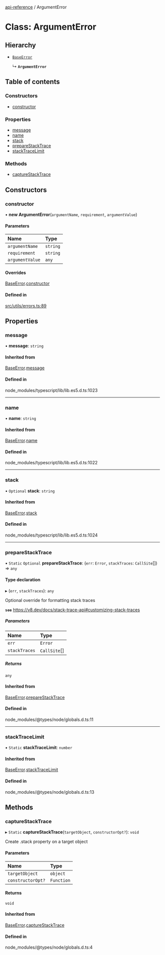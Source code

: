 [api-reference](../README.md) / ArgumentError

# Class: ArgumentError

## Hierarchy

- [`BaseError`](BaseError.md)

  ↳ **`ArgumentError`**

## Table of contents

### Constructors

- [constructor](ArgumentError.md#constructor)

### Properties

- [message](ArgumentError.md#message)
- [name](ArgumentError.md#name)
- [stack](ArgumentError.md#stack)
- [prepareStackTrace](ArgumentError.md#preparestacktrace)
- [stackTraceLimit](ArgumentError.md#stacktracelimit)

### Methods

- [captureStackTrace](ArgumentError.md#capturestacktrace)

## Constructors

### constructor

• **new ArgumentError**(`argumentName`, `requirement`, `argumentValue`)

#### Parameters

| Name | Type |
| :------ | :------ |
| `argumentName` | `string` |
| `requirement` | `string` |
| `argumentValue` | `any` |

#### Overrides

[BaseError](BaseError.md).[constructor](BaseError.md#constructor)

#### Defined in

[src/utils/errors.ts:89](https://github.com/unicorndomaingr/aepp-sdk-js-ts/blob/e06cc9f0/src/utils/errors.ts#L89)

## Properties

### message

• **message**: `string`

#### Inherited from

[BaseError](BaseError.md).[message](BaseError.md#message)

#### Defined in

node_modules/typescript/lib/lib.es5.d.ts:1023

___

### name

• **name**: `string`

#### Inherited from

[BaseError](BaseError.md).[name](BaseError.md#name)

#### Defined in

node_modules/typescript/lib/lib.es5.d.ts:1022

___

### stack

• `Optional` **stack**: `string`

#### Inherited from

[BaseError](BaseError.md).[stack](BaseError.md#stack)

#### Defined in

node_modules/typescript/lib/lib.es5.d.ts:1024

___

### prepareStackTrace

▪ `Static` `Optional` **prepareStackTrace**: (`err`: `Error`, `stackTraces`: `CallSite`[]) => `any`

#### Type declaration

▸ (`err`, `stackTraces`): `any`

Optional override for formatting stack traces

**`see`** https://v8.dev/docs/stack-trace-api#customizing-stack-traces

##### Parameters

| Name | Type |
| :------ | :------ |
| `err` | `Error` |
| `stackTraces` | `CallSite`[] |

##### Returns

`any`

#### Inherited from

[BaseError](BaseError.md).[prepareStackTrace](BaseError.md#preparestacktrace)

#### Defined in

node_modules/@types/node/globals.d.ts:11

___

### stackTraceLimit

▪ `Static` **stackTraceLimit**: `number`

#### Inherited from

[BaseError](BaseError.md).[stackTraceLimit](BaseError.md#stacktracelimit)

#### Defined in

node_modules/@types/node/globals.d.ts:13

## Methods

### captureStackTrace

▸ `Static` **captureStackTrace**(`targetObject`, `constructorOpt?`): `void`

Create .stack property on a target object

#### Parameters

| Name | Type |
| :------ | :------ |
| `targetObject` | `object` |
| `constructorOpt?` | `Function` |

#### Returns

`void`

#### Inherited from

[BaseError](BaseError.md).[captureStackTrace](BaseError.md#capturestacktrace)

#### Defined in

node_modules/@types/node/globals.d.ts:4
